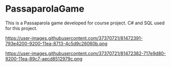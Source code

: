 # PassaparolaGame
This is a Passaparola game developed for course project. C# and SQL used for this project.

https://user-images.githubusercontent.com/37370721/81472391-793e4200-9200-11ea-8713-4c5d9c26060b.png

https://user-images.githubusercontent.com/37370721/81472382-717e9d80-9200-11ea-89c7-aecd8512979c.png
